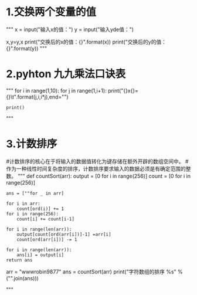 # 1.交换两个变量的值
"""
x = input("输入x的值：")
y = input("输入yde值：")

x,y=y,x
print("交换后的x的值：{}".format(x))
print("交换后的y的值：{}".format(y))
"""

# 2.pyhton 九九乘法口诀表
"""
for i in range(1,10):
    for j in range(1,i+1):
        print("{}x{}={}\t".format(j,i,i*j),end="")

    print()
"""

# 3.计数排序
#计数排序的核心在于将输入的数据值转化为键存储在额外开辟的数组空间中。
#作为一种线性时间复杂度的排序，计数排序要求输入的数据必须是有确定范围的整数。
"""
def countSort(arr):
    output = [0 for i in range(256)]
    count = [0 for i in range(256)]

    ans = [""for _ in arr]

    for i in arr:
        count[ord(i)] += 1
    for i in range(256):
        count[i] += count[i-1]

    for i in range(len(arr)):
        output[count[ord(arr[i])]-1] =arr[i]
        count[ord(arr[i])] -= 1
    
    for i in range(len(arr)):
        ans[i] = output[i]
    return ans

arr = "wwwrobin9877"
ans = countSort(arr)
print("字符数组的排序 %s" %("".join(ans)))

"""
